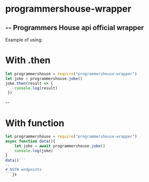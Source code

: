 # programmershouse-wrapper
--
Programmers House api official wrapper
--
Example of using:
# With .then
```js
let programmershouse = require("programmershouse-wrapper")
let joke = programmershouse.joke()
joke.then(result => {
    console.log(result) 
 })
```
--
# With function
```js
let programmershouse = require("programmershouse-wrapper")
async function data(){
    let joke = await programmershouse.joke()
    console.log(joke)
}
data()```
--
# NSFW endpoints
```js
